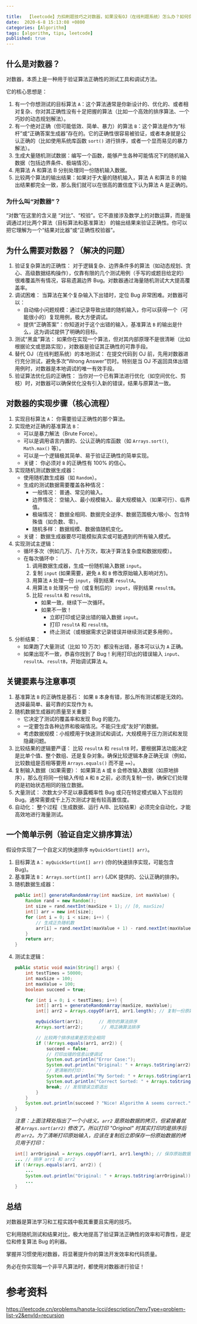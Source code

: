 ```yaml
---

title:  【leetcode】力扣刷题技巧之对数器，如果没有OJ（在线判题系统）怎么办？如何保障本地代码的正确性
date:  2020-6-8 15:13:08 +0800
categories: [Algorithm]
tags: [algorithm, tips, leetcode]
published: true
---
```


## 什么是对数器？

对数器，本质上是一种用于验证算法正确性的测试工具和调试方法。 

它的核心思想是：

1.  有一个你想测试的目标算法 `A`：这个算法通常是你新设计的、优化的、或者相对复杂、你对其正确性没有十足把握的算法（比如一个高效的排序算法、一个巧妙的动态规划解法）。
2.  有一个绝对正确（但可能低效、简单、暴力）的算法 `B`：这个算法是作为“标杆”或“正确答案生成器”存在的。它的正确性很容易被验证，或者本身就是公认正确的（比如使用系统库函数 `sort()` 进行排序，或者一个显而易见的暴力解法）。
3.  生成大量随机测试数据：编写一个函数，能够产生各种可能情况下的随机输入数据（包括边界条件、极端情况）。
4.  用算法 A 和算法 B 分别处理同一份随机输入数据。
5.  比较两个算法的输出结果：如果对于大量的随机输入，算法 A 和算法 B 的输出结果都完全一致，那么我们就可以在很高的置信度下认为算法 A 是正确的。

### 为什么叫“对数器”？

“对数”在这里的含义是 “对比”、“校验”。它不直接涉及数学上的对数运算，而是强调通过对比两个算法（目标算法和基准算法） 的输出结果来验证正确性。你可以把它理解为一个“结果对比器”或“正确性校验器”。

## 为什么需要对数器？（解决的问题）

1.  验证复杂算法的正确性： 对于逻辑复杂、边界条件多的算法（如动态规划、贪心、高级数据结构操作），仅靠有限的几个测试用例（手写的或题目给定的）很难覆盖所有情况，容易遗漏边界 Bug。对数器通过海量随机测试大大提高覆盖率。
2.  调试困难： 当算法在某个复杂输入下出错时，定位 Bug 非常困难。对数器可以：
    *   自动缩小问题规模：通过记录导致出错的随机输入，你可以获得一个（可能很小的）复现用例，极大方便调试。
    *   提供“正确答案”：你知道对于这个出错的输入，基准算法 `B` 的输出是什么，这为调试提供了明确的目标。
3.  测试“黑盒”算法： 如果你在实现一个算法，但对其内部原理不是很清晰（比如根据论文或思路实现），对数器是验证其正确性的可靠手段。
4.  替代 OJ（在线判题系统）的本地测试： 在提交代码到 OJ 前，先用对数器进行充分测试，避免多次“Wrong Answer”罚时。特别是当 OJ 不返回具体出错用例时，对数器是本地调试的唯一有效手段。
5.  验证算法优化后的正确性： 当你对一个已有算法进行优化（如空间优化、剪枝）时，对数器可以确保优化没有引入新的错误，结果与原算法一致。

## 对数器的实现步骤（核心流程）

1.  实现目标算法 `A`： 你需要验证正确性的那个算法。
2.  实现绝对正确的基准算法 `B`：
    *   可以是暴力解法（Brute Force）。
    *   可以是调用语言内置的、公认正确的库函数（如 `Arrays.sort()`, `Math.max()` 等）。
    *   可以是一个逻辑极其简单、易于验证正确性的简单实现。
    *   关键： 你必须对 `B` 的正确性有 100% 的信心。
3.  实现随机测试数据生成器：
    *   使用随机数生成器（如 `Random`）。
    *   生成的测试数据需要覆盖各种情况：
        *   一般情况： 普通、常见的输入。
        *   边界情况： 空输入、最小规模输入、最大规模输入（如果可行）、临界值。
        *   极端情况： 数据全相同、数据完全逆序、数据范围极大/极小、包含特殊值（如负数、零）。
        *   随机多样： 数据规模、数据值随机变化。
    *   关键： 数据生成器要尽可能模拟真实或可能遇到的所有输入模式。
4.  实现测试主逻辑：
    *   循环多次（例如几万、几十万次，取决于算法复杂度和数据规模）。
    *   在每次循环中：
        1.  调用数据生成器，生成一份随机输入数据 `input`。
        2.  复制 `input` (如果需要，避免 `A` 和 `B` 修改原始输入影响对方)。
        3.  用算法 `A` 处理一份 `input`，得到结果 `resultA`。
        4.  用算法 `B` 处理另一份（或复制后的）`input`，得到结果 `resultB`。
        5.  比较 `resultA` 和 `resultB`。
            *   如果一致，继续下一次循环。
            *   如果不一致！
                *   立即打印或记录出错的输入数据 `input`。
                *   打印 `resultA` 和 `resultB`。
                *   终止测试（或根据需求记录错误并继续测试更多用例）。
5.  分析结果：
    *   如果跑了大量测试（比如 10 万次）都没有出错，基本可以认为 `A` 正确。
    *   如果出现不一致，恭喜你找到了 Bug！利用打印出的错误输入 `input`、`resultA`、`resultB`，开始调试算法 `A`。

## 关键要素与注意事项

1.  基准算法 `B` 的正确性是基石： 如果 `B` 本身有错，那么所有测试都是无效的。选择最简单、最可靠的实现作为 `B`。
2.  随机数据生成器的质量至关重要：
    *   它决定了测试的覆盖率和发现 Bug 的能力。
    *   一定要包含各种边界和极端情况。不能只生成“友好”的数据。
    *   考虑数据规模：小规模用于快速测试和调试，大规模用于压力测试和发现隐藏问题。
3.  比较结果的逻辑要严谨： 比较 `resultA` 和 `resultB` 时，要根据算法功能决定是比单个值、整个数组、还是复杂对象。确保比较逻辑本身正确无误（例如，比较数组是否相等要用 `Arrays.equals()` 而不是 `==`）。
4.  复制输入数据（如果需要）： 如果算法 `A` 或 `B` 会修改输入数据（如原地排序），那么在将同一份输入传给 `A` 和 `B` 之前，必须先复制一份，确保它们处理的是初始状态相同的独立数据。
5.  大量测试： 次数太少不足以暴露概率性 Bug 或只在特定模式输入下出现的 Bug。通常需要成千上万次测试才能有较高置信度。
6.  自动化： 整个过程（生成数据、运行 A/B、比较结果）必须完全自动化，才能高效地进行海量测试。

## 一个简单示例（验证自定义排序算法）

假设你实现了一个自定义的快速排序 `myQuickSort(int[] arr)`。

1.  目标算法 `A`： `myQuickSort(int[] arr)` (你的快速排序实现，可能包含 Bug)。
2.  基准算法 `B`： `Arrays.sort(int[] arr)` (JDK 提供的、公认正确的排序)。
3.  随机数据生成器：
    ```java
    public int[] generateRandomArray(int maxSize, int maxValue) {
        Random rand = new Random();
        int size = rand.nextInt(maxSize + 1); // [0, maxSize]
        int[] arr = new int[size];
        for (int i = 0; i < size; i++) {
            // 生成正负随机数
            arr[i] = rand.nextInt(maxValue + 1) - rand.nextInt(maxValue + 1);
        }
        return arr;
    }
    ```
4.  测试主逻辑：
    ```java
    public static void main(String[] args) {
        int testTimes = 50000;
        int maxSize = 100;
        int maxValue = 100;
        boolean succeed = true;

        for (int i = 0; i < testTimes; i++) {
            int[] arr1 = generateRandomArray(maxSize, maxValue);
            int[] arr2 = Arrays.copyOf(arr1, arr1.length); // 复制一份原始数据

            myQuickSort(arr1);      // 用你的算法排序
            Arrays.sort(arr2);       // 用正确算法排序

            // 比较两个排序结果是否完全相同
            if (!Arrays.equals(arr1, arr2)) {
                succeed = false;
                // 打印出错的信息以便调试
                System.out.println("Error Case:");
                System.out.println("Original: " + Arrays.toString(arr2)); // arr2 是原始数据的拷贝，但被 Arrays.sort 排序了？这里逻辑有点歧义
                // 更清晰的打印：
                System.out.println("My Sorted: " + Arrays.toString(arr1));
                System.out.println("Correct Sorted: " + Arrays.toString(arr2));
                break; // 发现错误立即退出
            }
        }
        System.out.println(succeed ? "Nice! Algorithm A seems correct." : "Fucking Bug Found!");
    }
    ```
    *注意：上面注释处指出了一个小歧义。`arr2` 是原始数据的拷贝，但紧接着就被 `Arrays.sort(arr2)` 修改了。所以打印 "Original" 时其实打印的是排序后的 `arr2`。为了清晰打印原始输入，应该在复制后立即保存一份原始数据的拷贝用于打印：*
    ```java
    int[] arrOriginal = Arrays.copyOf(arr1, arr1.length); // 保存原始数据用于打印
    ... // 排序 arr1 和 arr2
    if (!Arrays.equals(arr1, arr2)) {
        ...
        System.out.println("Original: " + Arrays.toString(arrOriginal));
        ...
    }
    ```

## 总结

对数器是算法学习和工程实践中极其重要且实用的技巧。

它利用随机测试和结果对比，极大地提高了验证算法正确性的效率和可靠性，是定位和修复算法 Bug 的利器。

掌握并习惯使用对数器，将显著提升你的算法开发效率和代码质量。

务必在你实现每一个非平凡算法时，都使用对数器进行验证！

# 参考资料

https://leetcode.cn/problems/hanota-lcci/description/?envType=problem-list-v2&envId=recursion

